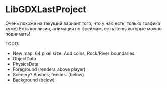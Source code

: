 
# LibGDXLastProject
Очень похоже на текущий вариант того, что у нас есть, только графика хуже) 
Есть коллизии, анимация по фреймам, есть items которые можно поднимать!



TODO: 

- New map. 64 pixel size. Add coins, Rock/River boundaries.
- ObjectData
- PhysicsData
- Foreground (renders above player)
- Scenery? Bushes; fences. (below)
- Background (below)